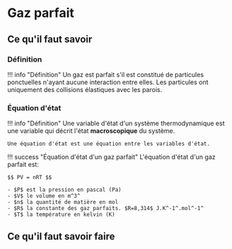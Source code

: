 # Gaz parfait

## Ce qu'il faut savoir

### Définition
!!! info "Définition"
    Un gaz est parfait s'il est constitué de particules ponctuelles n'ayant aucune interaction entre elles. Les particules ont uniquement des collisions élastiques avec les parois.

### Équation d'état
!!! info "Définition"
    Une variable d'état d'un système thermodynamique est une variable qui décrit l'état **macroscopique** du système.

    Une équation d'état est une équation entre les variables d'état.

!!! success "Équation d'état d'un gaz parfait"
    L'équation d'état d'un gaz parfait est:

    $$ PV = nRT $$

    - $P$ est la pression en pascal (Pa)
    - $V$ le volume en m^3^
    - $n$ la quantité de matière en mol
    - $R$ la constante des gaz parfaits. $R=8,314$ J.K^-1^.mol^-1^
    - $T$ la température en kelvin (K)

## Ce qu'il faut savoir faire
